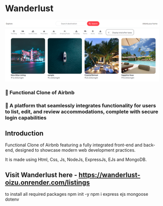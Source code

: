 # Wanderlust 
![Wanderlust](ss.png)

### 🌟 Functional Clone of Airbnb
### 🚀 A platform that seamlessly integrates functionality for users to list, edit, and review accommodations, complete with secure login capabilities

## Introduction

Functional Clone of Airbnb featuring a fully integrated front-end and back-end, designed to showcase modern web development practices.

It is made using Html, Css, Js, NodeJs, ExpressJs, EJs and MongoDB.

## Visit Wanderlust here - https://wanderlust-oizu.onrender.com/listings


to install all required packages 
npm init -y
npm i express ejs mongoose dotenv 
